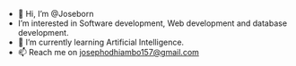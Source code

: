 - 👋 Hi, I’m @Joseborn
- I’m interested in Software development, Web development and database development.
- 🌱 I’m currently learning Artificial Intelligence.
- 📫 Reach me on josephodhiambo157@gmail.com

<!---
Joseborn/Joseborn is a ✨ special ✨ repository because its `README.md` (this file) appears on your GitHub profile.
You can click the Preview link to take a look at your changes.
--->
